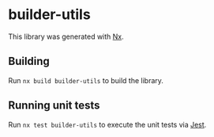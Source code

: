 # builder-utils

This library was generated with [Nx](https://nx.dev).

## Building

Run `nx build builder-utils` to build the library.

## Running unit tests

Run `nx test builder-utils` to execute the unit tests via [Jest](https://jestjs.io).
